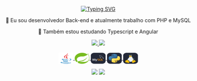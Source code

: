 <p align="center">
  <a href="https://git.io/typing-svg">
    <img src="https://readme-typing-svg.demolab.com?font=Fira+Code&weight=400&size=15&pause=1000&color=ffffff&random=false&width=435&height=40&lines=Ol%C3%A1%2C+eu+sou+Leones+Silva+de+Oliveira!+%E2%98%95%F0%9F%92%BB%F0%9F%8C%9" alt="Typing SVG">
  </a>
</p>

<div align="center">
  
🔭 Eu sou desenvolvedor Back-end e atualmente trabalho com PHP e MySQL


🌱 Também estou estudando Typescript e Angular


</div>
<div align="center">
  <a href="https://github.com/LeonesSilvaOliveira">
  <img height="150em" src="https://github-readme-stats.vercel.app/api?username=LeonesSilvaOliveira&show_icons=true&theme=dark&include_all_commits=true&count_private=true"/>
  <img height="150em" src="https://github-readme-stats.vercel.app/api/top-langs/?username=LeonesSilvaOliveira&layout=compact&langs_count=7&theme=dark"/>
</div>
    
  <div style="display: inline_block" align="center"><br>
  <img align="center" alt="Java" height="30" width="40" src="https://raw.githubusercontent.com/devicons/devicon/master/icons/java/java-original.svg">
  <img align="center" alt="spring" height="30" width="40" src="https://raw.githubusercontent.com/devicons/devicon/master/icons/spring/spring-original.svg">
  <img align="center" alt="MySQL" height="30" width="40" src="https://raw.githubusercontent.com/tandpfun/skill-icons/65dea6c4eaca7da319e552c09f4cf5a9a8dab2c8/icons/MySQL-Dark.svg">
  <img align="center" alt="Python" height="30" width="40" src="https://github.com/tandpfun/skill-icons/raw/main/icons/Python-Dark.svg">
  <img align="center" alt="Linux" height="30" width="40" src="https://github.com/tandpfun/skill-icons/raw/main/icons/Linux-Dark.svg">
  <!-- <img align="center" alt="WordPress" height="30" width="40" src="https://raw.githubusercontent.com/tandpfun/skill-icons/65dea6c4eaca7da319e552c09f4cf5a9a8dab2c8/icons/Wordpress.svg"> -->
  

</div>

  <p></p>
  <div align="center"> 
  <a href="https://www.instagram.com/leonesslv/"><img src="https://img.shields.io/badge/-Instagram-%23E4405F?style=for-the-badge&logo=instagram&logoColor=white"></a>
  <a href="https://www.linkedin.com/in/leones-oliveira-1136b2140/"><img src="https://img.shields.io/badge/-LinkedIn-%230077B5?style=for-the-badge&logo=linkedin&logoColor=white"></a> 

 
</div>

